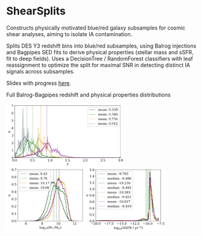 # ShearSplits

Constructs physically motivated blue/red galaxy subsamples for cosmic shear analyses, aiming to isolate IA contamination.

Splits DES Y3 redshift bins into blue/red subsamples, using Balrog injections and Bagpipes SED fits to derive physical properties (stellar mass and sSFR, fit to deep fields). Uses a DecisionTree / RandomForest classifiers with leaf reassignment to optimize the split for maximal SNR in detecting distinct IA signals across subsamples.

Slides with progress [here](https://docs.google.com/presentation/d/1c1TtCute3TPkhdmHo9TaczSFcOCW1qLBMDqlfJuds6w/edit?usp=sharing).


Full Balrog-Bagpipes redshift and physical properties distributions

<img class="post-img" height=170 align="left" src="/figures/nzs_hist_full.png"/>
<img class="post-img" height=170 align="left" src="/figures/stell_ssfr_hist_full.png"/>

